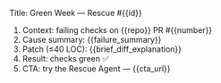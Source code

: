 Title: Green Week — Rescue #{{id}}

1. Context: failing checks on {{repo}} PR #{{number}}
2. Cause summary: {{failure_summary}}
3. Patch (≤40 LOC): {{brief_diff_explanation}}
4. Result: checks green ✅
5. CTA: try the Rescue Agent — {{cta_url}}
